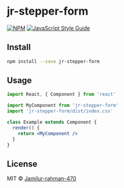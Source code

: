 # jr-stepper-form

> 

[![NPM](https://img.shields.io/npm/v/jr-stepper-form.svg)](https://www.npmjs.com/package/jr-stepper-form) [![JavaScript Style Guide](https://img.shields.io/badge/code_style-standard-brightgreen.svg)](https://standardjs.com)

## Install

```bash
npm install --save jr-stepper-form
```

## Usage

```jsx
import React, { Component } from 'react'

import MyComponent from 'jr-stepper-form'
import 'jr-stepper-form/dist/index.css'

class Example extends Component {
  render() {
    return <MyComponent />
  }
}
```

## License

MIT © [Jamilur-rahman-470](https://github.com/Jamilur-rahman-470)
